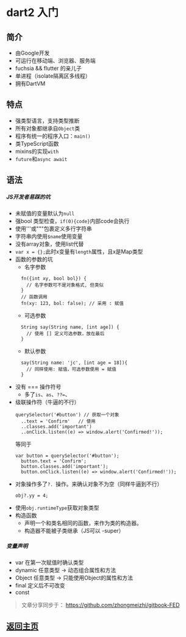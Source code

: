 # dart2 入门

## 简介
* 由Google开发
* 可运行在移动端、浏览器、服务端
* fuchsia && flutter 的亲儿子
* 单进程（isolate隔离区多线程）
* 拥有DartVM

## 特点
* 强类型语言，支持类型推断
* 所有对象都继承自`Object`类
* 程序有统一的程序入口：`main()`
* 类TypeScript函数
* mixins的实现`with`
* `future`和`async await`

## 语法
##### JS开发者易踩的坑
* 未赋值的变量默认为`null`
* 强bool 类型检查，`if(0){code}`内部code会执行
* 使用'''或"""包裹定义多行字符串
* 字符串内使用`$name`使用变量
* 没有array对象，使用list代替
* `var x = {};`此时x变量有`length`属性，且x是Map类型
* 函数的参数的坑
  * 名字参数
  ```
    fn({int xy, bool bol}) {
      // 名字参数可不是对象格式, 但类似
    }
    // 函数调用
    fn(xy: 123, bol: false); // 采用 : 赋值
  ```
  * 可选参数
  ```
    String say(String name, [int age]) {
      // 使用 [] 定义可选参数，放在最后
    }
  ```
  * 默认参数
  ```
    say(String name: 'jc', [int age = 18]){
      // 同样使用: 赋值，可选参数使用 = 赋值
    }
  ```
* 没有 === 操作符号
  * 多了`is`、`as`、`??=`、
* 级联操作符（牛逼的不行）
  ```
  querySelector('#button') // 获取一个对象
    ..text = 'Confirm'   // 使用
    ..classes.add('important')
    ..onClick.listen((e) => window.alert('Confirmed!'));
  ```
  等同于
  ```
  var button = querySelector('#button');
    button.text = 'Confirm';
    button.classes.add('important');
    button.onClick.listen((e) => window.alert('Confirmed!'));
  ```
* 对象操作多了`?. `操作。来确认对象不为空（同样牛逼到不行）
  ```
  obj?.yy = 4;
  ```
* 使用`obj.runtimeType`获取对象类型
* 构造函数
  * 声明一个和类名相同的函数，来作为类的构造器。
  * 构造器不能被子类继承（JS可以 -super）

##### 变量声明
  * var 在第一次赋值时确认类型
  * dynamic 任意类型 -> 动态组合属性和方法
  * Object 任意类型 -> 只能使用Object的属性和方法
  * final 定义后不可改变
  * const
  
> 文章分享同步于： https://github.com/zhongmeizhi/gitbook-FED
  ## [返回主页](/README.md)